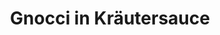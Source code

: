 ---
layout: recipe
title: Gnocci in Kräutersauce
vegan: true
dish: Hauptspeisen

tags:
- Vegan
- Hauptspeise

categories: Hauptspeisen

ingredients:
- 2 Knoblauchzehen
- 1 Schalotte
- 2 Frühlingszwiebeln
- 2 TL Pflanzenöl
- 300ml Gemüsebrühe
- 125ml Milch
- 2EL gehackte Petersilie
- 1EL gehackter Basilikum
- 1EL Kresse
- 2EL Schnittlauchringe
- 5EL Frischkäse
- Salz
- Pfeffer
- Zitronensaft
- 1EL heller Saucenbinder/Kartoffelmehl
- 500g Gnocchi

directions:
- Knoblauchzehen fein hacken, Schalotte würfeln, Frühlingszwiebeln in Ringe schneiden, in erhitztem Öl andünsten und mit Brühe und Milch ablöschen
- Kräuter und Frischkäse unterrühren und aufkochen lassen.
- Mit Salz, Pfeffer und Zitronensaft abschmecken und mit Saucenbinder andicken

durations:
   prepTime: 20min
   cookTime: 15min
   totalTime: 35min

servings: 4
---